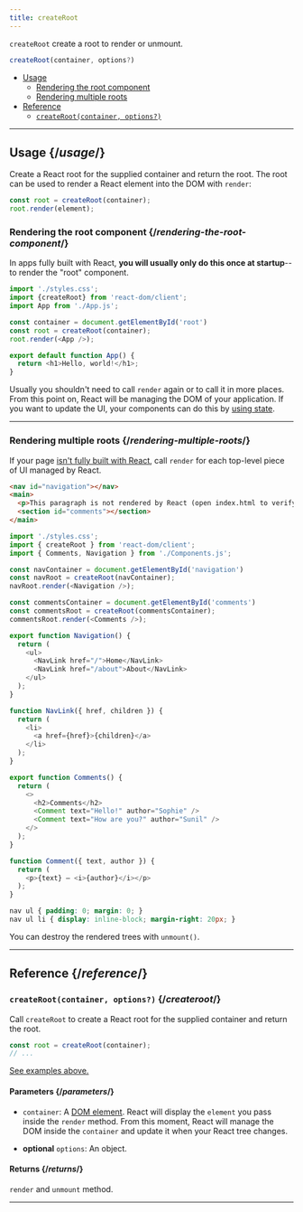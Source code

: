 ```yaml
---
title: createRoot
---
```


<Intro>

`createRoot` create a root to render or unmount.

```js
createRoot(container, options?)
```

</Intro>

- [Usage](#usage)
  - [Rendering the root component](#rendering-the-root-component)
  - [Rendering multiple roots](#rendering-multiple-roots)
- [Reference](#reference)
  - [`createRoot(container, options?)`](#createroot)

---

## Usage {/*usage*/}

Create a React root for the supplied container and return the root. The root can be used to render a React element into the DOM with `render`:

```js
const root = createRoot(container);
root.render(element);
````

### Rendering the root component {/*rendering-the-root-component*/}

In apps fully built with React, **you will usually only do this once at startup**--to render the "root" component.

<Sandpack>

```js index.js active
import './styles.css';
import {createRoot} from 'react-dom/client';
import App from './App.js';

const container = document.getElementById('root')
const root = createRoot(container);
root.render(<App />);
```

```js App.js
export default function App() {
  return <h1>Hello, world!</h1>;
}
```

</Sandpack>

Usually you shouldn't need to call `render` again or to call it in more places. From this point on, React will be managing the DOM of your application. If you want to update the UI, your components can do this by [using state](/apis/usestate).

---

### Rendering multiple roots {/*rendering-multiple-roots*/}

If your page [isn't fully built with React](/learn/add-react-to-a-website), call `render` for each top-level piece of UI managed by React.

<Sandpack>

```html public/index.html
<nav id="navigation"></nav>
<main>
  <p>This paragraph is not rendered by React (open index.html to verify).</p>
  <section id="comments"></section>
</main>
```

```js index.js active
import './styles.css';
import { createRoot } from 'react-dom/client';
import { Comments, Navigation } from './Components.js';

const navContainer = document.getElementById('navigation')
const navRoot = createRoot(navContainer);
navRoot.render(<Navigation />);

const commentsContainer = document.getElementById('comments')
const commentsRoot = createRoot(commentsContainer);
commentsRoot.render(<Comments />);
```

```js Components.js
export function Navigation() {
  return (
    <ul>
      <NavLink href="/">Home</NavLink>
      <NavLink href="/about">About</NavLink>
    </ul>
  );
}

function NavLink({ href, children }) {
  return (
    <li>
      <a href={href}>{children}</a>
    </li>
  );
}

export function Comments() {
  return (
    <>
      <h2>Comments</h2>
      <Comment text="Hello!" author="Sophie" />
      <Comment text="How are you?" author="Sunil" />
    </>
  );
}

function Comment({ text, author }) {
  return (
    <p>{text} — <i>{author}</i></p>
  );
}
```

```css
nav ul { padding: 0; margin: 0; }
nav ul li { display: inline-block; margin-right: 20px; }
```

</Sandpack>

You can destroy the rendered trees with `unmount()`.

---

## Reference {/*reference*/}

### `createRoot(container, options?)` {/*createroot*/}

Call `createRoot` to create a React root for the supplied container and return the root. 

```js
const root = createRoot(container);
// ...
```

[See examples above.](#usage)

#### Parameters {/*parameters*/}

<!-- * `reactNode`: A *React node* that you want to display. This will usually be a piece of JSX like `<App />`, but you can also pass a React element constructed with [`createElement()`](/TODO), a string, a number, `null`, or `undefined`.  -->

* `container`: A [DOM element](https://developer.mozilla.org/en-US/docs/Web/API/Element). React will display the `element` you pass inside the `render` method. From this moment, React will manage the DOM inside the `container` and update it when your React tree changes.

* **optional** `options`: An object.

#### Returns {/*returns*/}

`render` and `unmount` method.

---